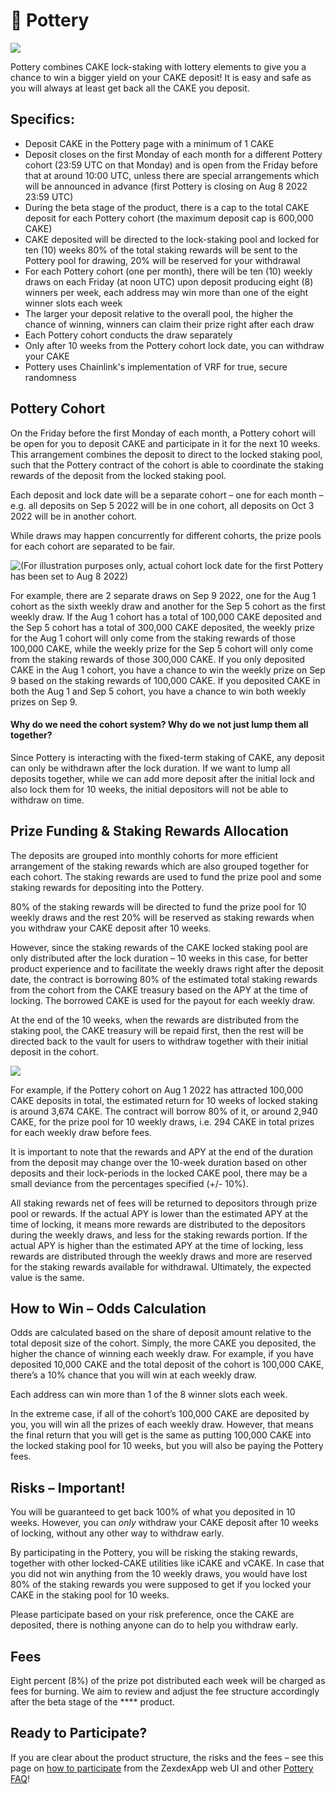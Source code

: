 # 🍯 Pottery

![](https://lh4.googleusercontent.com/ADDYnmpe6t1befgamqDj-6KYXqYWWp\_5ed6zL27QmyGcu9GqHd1HMh6JXIJdXgUYVISNuXDQEkvIhsFB5mCyTJRt99iW0-WfvszMMZQB3z9z3OAT9lzH3FsTeKZnoa2UaGdft3iYVU4\_t5oEsViNKvQ)

Pottery combines CAKE lock-staking with lottery elements to give you a chance to win a bigger yield on your CAKE deposit! It is easy and safe as you will always at least get back all the CAKE you deposit.

## Specifics:

* Deposit CAKE in the Pottery page with a minimum of 1 CAKE&#x20;
* Deposit closes on the first Monday of each month for a different Pottery cohort (23:59 UTC on that Monday) and is open from the Friday before that at around 10:00 UTC, unless there are special arrangements which will be announced in advance (first Pottery is closing on Aug 8 2022 23:59 UTC)
* During the beta stage of the product, there is a cap to the total CAKE deposit for each Pottery cohort (the maximum deposit cap is 600,000 CAKE)
* CAKE deposited will be directed to the lock-staking pool and locked for ten (10) weeks 80% of the total staking rewards will be sent to the Pottery pool for drawing, 20% will be reserved for your withdrawal&#x20;
* For each Pottery cohort (one per month), there will be ten (10) weekly draws on each Friday (at noon UTC) upon deposit producing eight (8) winners per week, each address may win more than one of the eight winner slots each week&#x20;
* The larger your deposit relative to the overall pool, the higher the chance of winning, winners can claim their prize right after each draw&#x20;
* Each Pottery cohort conducts the draw separately&#x20;
* Only after 10 weeks from the Pottery cohort lock date, you can withdraw your CAKE&#x20;
* Pottery uses Chainlink's implementation of VRF for true, secure randomness

## Pottery Cohort&#x20;

On the Friday before the first Monday of each month, a Pottery cohort will be open for you to deposit CAKE and participate in it for the next 10 weeks. This arrangement combines the deposit to direct to the locked staking pool, such that the Pottery contract of the cohort is able to coordinate the staking rewards of the deposit from the locked staking pool.

Each deposit and lock date will be a separate cohort – one for each month – e.g. all deposits on Sep 5 2022 will be in one cohort, all deposits on Oct 3 2022 will be in another cohort.

While draws may happen concurrently for different cohorts, the prize pools for each cohort are separated to be fair.

![(For illustration purposes only, actual cohort lock date for the first Pottery has been set to Aug 8 2022)](https://lh5.googleusercontent.com/KamNAZK7s2N454cI\_cvnjHJpuAH8HfgWlmEXZevzDVW\_uxiw\_pymKZCp97L9hSjcGGzjjQeGuSt7oOIOXECq\_xoU47zEC4rhJp2IA37ROeUOUSqXKgqKjNqcJnHOopC8mi5IeqR9UAprhNF5zM4PLjc)

For example, there are 2 separate draws on Sep 9 2022, one for the Aug 1 cohort as the sixth weekly draw and another for the Sep 5 cohort as the first weekly draw. If the Aug 1 cohort has a total of 100,000 CAKE deposited and the Sep 5 cohort has a total of 300,000 CAKE deposited, the weekly prize for the Aug 1 cohort will only come from the staking rewards of those 100,000 CAKE, while the weekly prize for the Sep 5 cohort will only come from the staking rewards of those 300,000 CAKE. If you only deposited CAKE in the Aug 1 cohort, you have a chance to win the weekly prize on Sep 9 based on the staking rewards of 100,000 CAKE. If you deposited CAKE in both the Aug 1 and Sep 5 cohort, you have a chance to win both weekly prizes on Sep 9.

#### Why do we need the cohort system? Why do we not just lump them all together?

Since Pottery is interacting with the fixed-term staking of CAKE, any deposit can only be withdrawn after the lock duration. If we want to lump all deposits together, while we can add more deposit after the initial lock and also lock them for 10 weeks, the initial depositors will not be able to withdraw on time.

## **Prize Funding & Staking Rewards Allocation**

The deposits are grouped into monthly cohorts for more efficient arrangement of the staking rewards which are also grouped together for each cohort. The staking rewards are used to fund the prize pool and some staking rewards for depositing into the Pottery.

80% of the staking rewards will be directed to fund the prize pool for 10 weekly draws and the rest 20% will be reserved as staking rewards when you withdraw your CAKE deposit after 10 weeks.

However, since the staking rewards of the CAKE locked staking pool are only distributed after the lock duration – 10 weeks in this case, for better product experience and to facilitate the weekly draws right after the deposit date, the contract is borrowing 80% of the estimated total staking rewards from the cohort from the CAKE treasury based on the APY at the time of locking. The borrowed CAKE is used for the payout for each weekly draw.

At the end of the 10 weeks, when the rewards are distributed from the staking pool, the CAKE treasury will be repaid first, then the rest will be directed back to the vault for users to withdraw together with their initial deposit in the cohort.

![](https://lh5.googleusercontent.com/7AEqm\_m542SHUGbc69uu8v\_7Xfa\_hKym8De3fBscEF6IySHEmy1P1k5S3W\_PvnFMBSOZOUFpPNDKhEp3sHOB8jCuLfjA8QJxsurqK-hZ0umrw0w8bIRPvMZKuQ4TnNTfKRdU8s3UXO1n0Smnp8\_6sAg)

For example, if the Pottery cohort on Aug 1 2022 has attracted 100,000 CAKE deposits in total, the estimated return for 10 weeks of locked staking is around 3,674 CAKE. The contract will borrow 80% of it, or around 2,940 CAKE, for the prize pool for 10 weekly draws, i.e. 294 CAKE in total prizes for each weekly draw before fees.

It is important to note that the rewards and APY at the end of the duration from the deposit may change over the 10-week duration based on other deposits and their lock-periods in the locked CAKE pool, there may be a small deviance from the percentages specified (+/- 10%).

All staking rewards net of fees will be returned to depositors through prize pool or rewards. If the actual APY is lower than the estimated APY at the time of locking, it means more rewards are distributed to the depositors during the weekly draws, and less for the staking rewards portion. If the actual APY is higher than the estimated APY at the time of locking, less rewards are distributed through the weekly draws and more are reserved for the staking rewards available for withdrawal. Ultimately, the expected value is the same.

## **How to Win – Odds Calculation**

Odds are calculated based on the share of deposit amount relative to the total deposit size of the cohort. Simply, the more CAKE you deposited, the higher the chance of winning each weekly draw. For example, if you have deposited 10,000 CAKE and the total deposit of the cohort is 100,000 CAKE, there’s a 10% chance that you will win at each weekly draw.

Each address can win more than 1 of the 8 winner slots each week.

In the extreme case, if all of the cohort’s 100,000 CAKE are deposited by you, you will win all the prizes of each weekly draw. However, that means the final return that you will get is the same as putting 100,000 CAKE into the locked staking pool for 10 weeks, but you will also be paying the Pottery fees.

## **Risks – Important!**

You will be guaranteed to get back 100% of what you deposited in 10 weeks. However, you can _only_ withdraw your CAKE deposit after 10 weeks of locking, without any other way to withdraw early.

By participating in the Pottery, you will be risking the staking rewards, together with other locked-CAKE utilities like iCAKE and vCAKE. In case that you did not win anything from the 10 weekly draws, you would have lost 80% of the staking rewards you were supposed to get if you locked your CAKE in the staking pool for 10 weeks.

Please participate based on your risk preference, once the CAKE are deposited, there is nothing anyone can do to help you withdraw early.

## **Fees**

Eight percent (8%) of the prize pot distributed each week will be charged as fees for burning. We aim to review and adjust the fee structure accordingly after the beta stage of the **** product.

## **Ready to Participate?**

If you are clear about the product structure, the risks and the fees – see this page on [how to participate](https://docs.zexdex.app/products/pottery/how-to-play-pottery) from the ZexdexApp web UI and other [Pottery FAQ](https://docs.zexdex.app/products/pottery/pottery-faq)!
